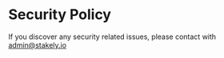 # Security Policy

If you discover any security related issues, please contact with admin@stakely.io
